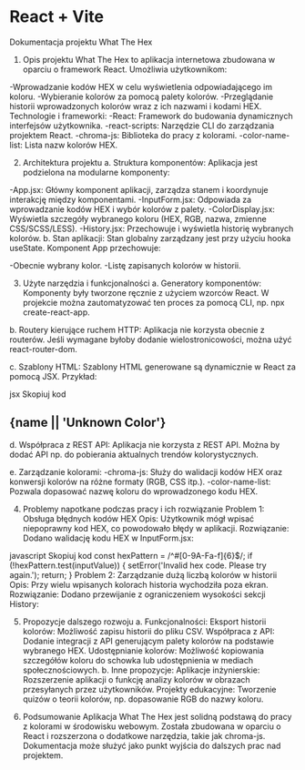 # React + Vite

Dokumentacja projektu What The Hex
1. Opis projektu
What The Hex to aplikacja internetowa zbudowana w oparciu o framework React. Umożliwia użytkownikom:

-Wprowadzanie kodów HEX w celu wyświetlenia odpowiadającego im koloru.
-Wybieranie kolorów za pomocą palety kolorów.
-Przeglądanie historii wprowadzonych kolorów wraz z ich nazwami i kodami HEX.
Technologie i frameworki:
-React: Framework do budowania dynamicznych interfejsów użytkownika.
-react-scripts: Narzędzie CLI do zarządzania projektem React.
-chroma-js: Biblioteka do pracy z kolorami.
-color-name-list: Lista nazw kolorów HEX.

2. Architektura projektu
a. Struktura komponentów:
Aplikacja jest podzielona na modularne komponenty:

-App.jsx: Główny komponent aplikacji, zarządza stanem i koordynuje interakcję między komponentami.
-InputForm.jsx: Odpowiada za wprowadzanie kodów HEX i wybór kolorów z palety.
-ColorDisplay.jsx: Wyświetla szczegóły wybranego koloru (HEX, RGB, nazwa, zmienne CSS/SCSS/LESS).
-History.jsx: Przechowuje i wyświetla historię wybranych kolorów.
b. Stan aplikacji:
Stan globalny zarządzany jest przy użyciu hooka useState. Komponent App przechowuje:

-Obecnie wybrany kolor.
-Listę zapisanych kolorów w historii.

3. Użyte narzędzia i funkcjonalności
a. Generatory komponentów:
Komponenty były tworzone ręcznie z użyciem wzorców React. W projekcie można zautomatyzować ten proces za pomocą CLI, np. npx create-react-app.

b. Routery kierujące ruchem HTTP:
Aplikacja nie korzysta obecnie z routerów. Jeśli wymagane byłoby dodanie wielostronicowości, można użyć react-router-dom.

c. Szablony HTML:
Szablony HTML generowane są dynamicznie w React za pomocą JSX. Przykład:

jsx
Skopiuj kod
<div className="color-display">
  <div className="color-preview" style={{ backgroundColor: hex }}></div>
  <h2>{name || 'Unknown Color'}</h2>
</div>
d. Współpraca z REST API:
Aplikacja nie korzysta z REST API. Można by dodać API np. do pobierania aktualnych trendów kolorystycznych.

e. Zarządzanie kolorami:
-chroma-js: Służy do walidacji kodów HEX oraz konwersji kolorów na różne formaty (RGB, CSS itp.).
-color-name-list: Pozwala dopasować nazwę koloru do wprowadzonego kodu HEX.

4. Problemy napotkane podczas pracy i ich rozwiązanie
Problem 1: Obsługa błędnych kodów HEX
Opis: Użytkownik mógł wpisać niepoprawny kod HEX, co powodowało błędy w aplikacji.
Rozwiązanie: Dodano walidację kodu HEX w InputForm.jsx:

javascript
Skopiuj kod
const hexPattern = /^#[0-9A-Fa-f]{6}$/;
if (!hexPattern.test(inputValue)) {
  setError('Invalid hex code. Please try again.');
  return;
}
Problem 2: Zarządzanie dużą liczbą kolorów w historii
Opis: Przy wielu wpisanych kolorach historia wychodziła poza ekran.
Rozwiązanie: Dodano przewijanie z ograniczeniem wysokości sekcji History:

5. Propozycje dalszego rozwoju
a. Funkcjonalności:
Eksport historii kolorów: Możliwość zapisu historii do pliku CSV.
Współpraca z API: Dodanie integracji z API generującym palety kolorów na podstawie wybranego HEX.
Udostępnianie kolorów: Możliwość kopiowania szczegółów koloru do schowka lub udostępnienia w mediach społecznościowych.
b. Inne propozycje:
Aplikacje inżynierskie: Rozszerzenie aplikacji o funkcję analizy kolorów w obrazach przesyłanych przez użytkowników.
Projekty edukacyjne: Tworzenie quizów o teorii kolorów, np. dopasowanie RGB do nazwy koloru.

6. Podsumowanie
Aplikacja What The Hex jest solidną podstawą do pracy z kolorami w środowisku webowym. Została zbudowana w oparciu o React i rozszerzona o dodatkowe narzędzia, takie jak chroma-js. Dokumentacja może służyć jako punkt wyjścia do dalszych prac nad projektem.
